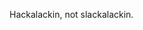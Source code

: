 <!--- Can't stowaway off this anymore Lol
![BlackPropaganda's GitHub stats](https://github-readme-stats-v5z5.vercel.app/api?username=blackpropaganda&theme=midnight-purple&count_private=true)
--->

Hackalackin, not slackalackin.

<!---
blackinkcyber/blackinkcyber is a ✨ special ✨ repository because its `README.md` (this file) appears on your GitHub profile.
You can click the Preview link to take a look at your changes.
--->
